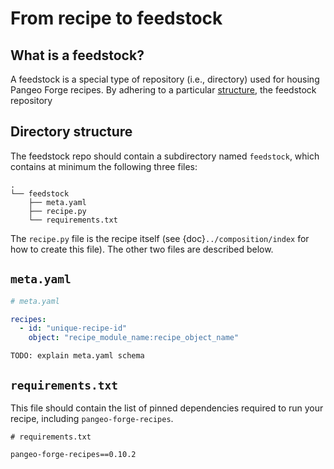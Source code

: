 # From recipe to feedstock

## What is a feedstock?

A feedstock is a special type of repository (i.e., directory) used for
housing Pangeo Forge recipes. By adhering to a particular [structure](#directory-structure), the feedstock repository

## Directory structure

The feedstock repo should contain a subdirectory named `feedstock`,
which contains at minimum the following three files:

```
.
└── feedstock
    ├── meta.yaml
    ├── recipe.py
    └── requirements.txt
```

The `recipe.py` file is the recipe itself
(see {doc}`../composition/index` for how to create this file).
The other two files are described below.

## `meta.yaml`

```yaml
# meta.yaml

recipes:
  - id: "unique-recipe-id"
    object: "recipe_module_name:recipe_object_name"
```

```{note}
TODO: explain meta.yaml schema
```

## `requirements.txt`

This file should contain the list of pinned dependencies required
to run your recipe, including `pangeo-forge-recipes`.

```
# requirements.txt

pangeo-forge-recipes==0.10.2
```

